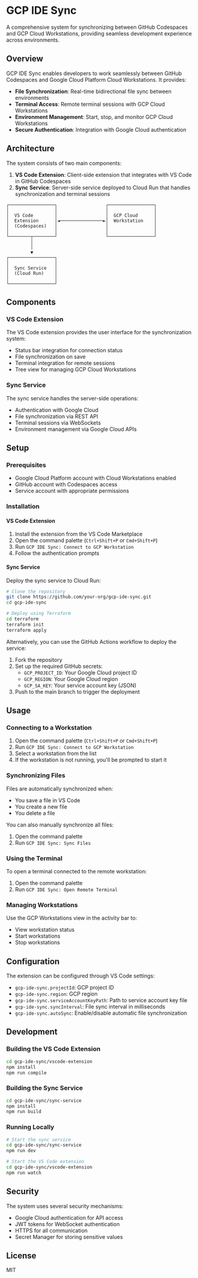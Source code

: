 # GCP IDE Sync

A comprehensive system for synchronizing between GitHub Codespaces and GCP Cloud Workstations, providing seamless development experience across environments.

## Overview

GCP IDE Sync enables developers to work seamlessly between GitHub Codespaces and Google Cloud Platform Cloud Workstations. It provides:

- **File Synchronization**: Real-time bidirectional file sync between environments
- **Terminal Access**: Remote terminal sessions with GCP Cloud Workstations
- **Environment Management**: Start, stop, and monitor GCP Cloud Workstations
- **Secure Authentication**: Integration with Google Cloud authentication

## Architecture

The system consists of two main components:

1. **VS Code Extension**: Client-side extension that integrates with VS Code in GitHub Codespaces
2. **Sync Service**: Server-side service deployed to Cloud Run that handles synchronization and terminal sessions

```
┌─────────────────┐                  ┌─────────────────┐
│                 │                  │                 │
│  VS Code        │                  │  GCP Cloud      │
│  Extension      │◄────────────────►│  Workstation    │
│  (Codespaces)   │                  │                 │
│                 │                  │                 │
└────────┬────────┘                  └─────────────────┘
         │
         │
         ▼
┌─────────────────┐
│                 │
│  Sync Service   │
│  (Cloud Run)    │
│                 │
└─────────────────┘
```

## Components

### VS Code Extension

The VS Code extension provides the user interface for the synchronization system:

- Status bar integration for connection status
- File synchronization on save
- Terminal integration for remote sessions
- Tree view for managing GCP Cloud Workstations

### Sync Service

The sync service handles the server-side operations:

- Authentication with Google Cloud
- File synchronization via REST API
- Terminal sessions via WebSockets
- Environment management via Google Cloud APIs

## Setup

### Prerequisites

- Google Cloud Platform account with Cloud Workstations enabled
- GitHub account with Codespaces access
- Service account with appropriate permissions

### Installation

#### VS Code Extension

1. Install the extension from the VS Code Marketplace
2. Open the command palette (`Ctrl+Shift+P` or `Cmd+Shift+P`)
3. Run `GCP IDE Sync: Connect to GCP Workstation`
4. Follow the authentication prompts

#### Sync Service

Deploy the sync service to Cloud Run:

```bash
# Clone the repository
git clone https://github.com/your-org/gcp-ide-sync.git
cd gcp-ide-sync

# Deploy using Terraform
cd terraform
terraform init
terraform apply
```

Alternatively, you can use the GitHub Actions workflow to deploy the service:

1. Fork the repository
2. Set up the required GitHub secrets:
   - `GCP_PROJECT_ID`: Your Google Cloud project ID
   - `GCP_REGION`: Your Google Cloud region
   - `GCP_SA_KEY`: Your service account key (JSON)
3. Push to the main branch to trigger the deployment

## Usage

### Connecting to a Workstation

1. Open the command palette (`Ctrl+Shift+P` or `Cmd+Shift+P`)
2. Run `GCP IDE Sync: Connect to GCP Workstation`
3. Select a workstation from the list
4. If the workstation is not running, you'll be prompted to start it

### Synchronizing Files

Files are automatically synchronized when:

- You save a file in VS Code
- You create a new file
- You delete a file

You can also manually synchronize all files:

1. Open the command palette
2. Run `GCP IDE Sync: Sync Files`

### Using the Terminal

To open a terminal connected to the remote workstation:

1. Open the command palette
2. Run `GCP IDE Sync: Open Remote Terminal`

### Managing Workstations

Use the GCP Workstations view in the activity bar to:

- View workstation status
- Start workstations
- Stop workstations

## Configuration

The extension can be configured through VS Code settings:

- `gcp-ide-sync.projectId`: GCP project ID
- `gcp-ide-sync.region`: GCP region
- `gcp-ide-sync.serviceAccountKeyPath`: Path to service account key file
- `gcp-ide-sync.syncInterval`: File sync interval in milliseconds
- `gcp-ide-sync.autoSync`: Enable/disable automatic file synchronization

## Development

### Building the VS Code Extension

```bash
cd gcp-ide-sync/vscode-extension
npm install
npm run compile
```

### Building the Sync Service

```bash
cd gcp-ide-sync/sync-service
npm install
npm run build
```

### Running Locally

```bash
# Start the sync service
cd gcp-ide-sync/sync-service
npm run dev

# Start the VS Code extension
cd gcp-ide-sync/vscode-extension
npm run watch
```

## Security

The system uses several security mechanisms:

- Google Cloud authentication for API access
- JWT tokens for WebSocket authentication
- HTTPS for all communication
- Secret Manager for storing sensitive values

## License

MIT
